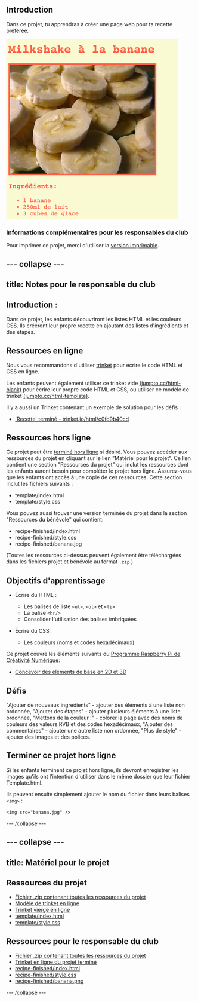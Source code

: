 ## Introduction

Dans ce projet, tu apprendras à créer une page web pour ta recette préférée.

![screenshot](images/recipe-final.png)

### Informations complémentaires pour les responsables du club

Pour imprimer ce projet, merci d'utiliser la [version imprimable](https://projects.raspberrypi.org/en/projects/recipe/print).

## \--- collapse \---

## title: Notes pour le responsable du club

## Introduction :

Dans ce projet, les enfants découvriront les listes HTML et les couleurs CSS. Ils créeront leur propre recette en ajoutant des listes d'ingrédients et des étapes.

## Ressources en ligne

Nous vous recommandons d'utiliser [trinket](https://trinket.io/) pour écrire le code HTML et CSS en ligne.

Les enfants peuvent également utiliser ce trinket vide [(jumpto.cc/html-blank)](http://jumpto.cc/html-blank) pour écrire leur propre code HTML et CSS, ou utiliser ce modèle de trinket [(jumpto.cc/html-template)](http://jumpto.cc/html-template).

Il y a aussi un Trinket contenant un exemple de solution pour les défis :

+ ['Recette' terminé - trinket.io/html/c0fd9b40cd](https://trinket.io/html/c0fd9b40cd)

## Ressources hors ligne

Ce projet peut être [terminé hors ligne](https://www.codeclubprojects.org/en-GB/resources/webdev-working-offline/) si désiré. Vous pouvez accéder aux ressources du projet en cliquant sur le lien "Matériel pour le projet". Ce lien contient une section "Ressources du projet" qui inclut les ressources dont les enfants auront besoin pour compléter le projet hors ligne. Assurez-vous que les enfants ont accès à une copie de ces ressources. Cette section inclut les fichiers suivants :

+ template/index.html
+ template/style.css

Vous pouvez aussi trouver une version terminée du projet dans la section "Ressources du bénévole" qui contient:

+ recipe-finished/index.html
+ recipe-finished/style.css
+ recipe-finished/banana.jpg

(Toutes les ressources ci-dessus peuvent également être téléchargées dans les fichiers projet et bénévole au format `.zip` )

## Objectifs d'apprentissage

+ Écrire du HTML :
    
    + Les balises de liste `<ul>`, `<ol>` et `<li>`
    + La balise `<hr/>`
    + Consolider l'utilisation des balises imbriquées

+ Écrire du CSS:
    
    + Les couleurs (noms et codes hexadécimaux)

Ce projet couvre les éléments suivants du [Programme Raspberry Pi de Créativité Numérique](http://rpf.io/curriculum):

+ [Concevoir des éléments de base en 2D et 3D](https://www.raspberrypi.org/curriculum/design/creator)

## Défis

"Ajouter de nouveaux ingrédients" - ajouter des éléments à une liste non ordonnée, "Ajouter des étapes" - ajouter plusieurs éléments à une liste ordonnée, "Mettons de la couleur !" - colorer la page avec des noms de couleurs des valeurs RVB et des codes hexadécimaux, "Ajouter des commentaires" - ajouter une autre liste non ordonnée, "Plus de style" - ajouter des images et des polices.

## Terminer ce projet hors ligne

Si les enfants terminent ce projet hors ligne, ils devront enregistrer les images qu'ils ont l'intention d'utiliser dans le même dossier que leur fichier Template.html.

Ils peuvent ensuite simplement ajouter le nom du fichier dans leurs balises `<img>` :

    <img src="banana.jpg" />
    

\--- /collapse \---

## \--- collapse \---

## title: Matériel pour le projet

## Ressources du projet

+ [Fichier .zip contenant toutes les ressources du projet](resources/recipe-project-resources.zip)
+ [Modèle de trinket en ligne](http://jumpto.cc/trinket-template)
+ [Trinket vierge en ligne](http://jumpto.cc/trinket-blank)
+ [template/index.html](resources/template-index.html)
+ [template/style.css](resources/template-style.css)

## Ressources pour le responsable du club

+ [Fichier .zip contenant toutes les ressources du projet](resources/recipe-volunteer-resources.zip)
+ [Trinket en ligne du projet terminé](https://trinket.io/html/c0fd9b40cd)
+ [recipe-finished/index.html](resources/recipe-finished-index.html)
+ [recipe-finished/style.css](resources/recipe-finished-style.css)
+ [recipe-finished/banana.png](resources/recipe-finished-banana.png)

\--- /collapse \---